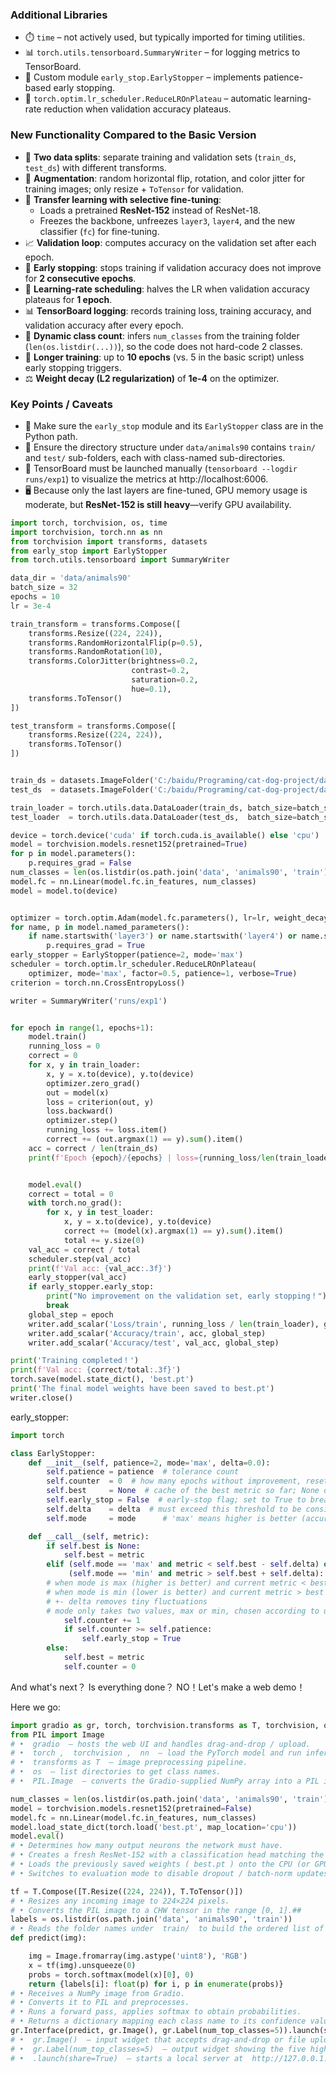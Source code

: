 ### Additional Libraries
- ⏱️ `time` – not actively used, but typically imported for timing utilities.  
- 📊 `torch.utils.tensorboard.SummaryWriter` – for logging metrics to TensorBoard.  
- 🛑 Custom module `early_stop.EarlyStopper` – implements patience-based early stopping.  
- 🔄 `torch.optim.lr_scheduler.ReduceLROnPlateau` – automatic learning-rate reduction when validation accuracy plateaus.

### New Functionality Compared to the Basic Version
- 🥇 **Two data splits**: separate training and validation sets (`train_ds`, `test_ds`) with different transforms.  
- 🎨 **Augmentation**: random horizontal flip, rotation, and color jitter for training images; only resize + `ToTensor` for validation.  
- 🧠 **Transfer learning with selective fine-tuning**:
  - Loads a pretrained **ResNet-152** instead of ResNet-18.
  - Freezes the backbone, unfreezes `layer3`, `layer4`, and the new classifier (`fc`) for fine-tuning.  
- 📈 **Validation loop**: computes accuracy on the validation set after each epoch.  
- 🛑 **Early stopping**: stops training if validation accuracy does not improve for **2 consecutive epochs**.  
- 🔄 **Learning-rate scheduling**: halves the LR when validation accuracy plateaus for **1 epoch**.  
- 📊 **TensorBoard logging**: records training loss, training accuracy, and validation accuracy after every epoch.  
- 🔢 **Dynamic class count**: infers `num_classes` from the training folder (`len(os.listdir(...))`), so the code does not hard-code 2 classes.  
- 📆 **Longer training**: up to **10 epochs** (vs. 5 in the basic script) unless early stopping triggers.  
- ⚖️ **Weight decay (L2 regularization)** of **1e-4** on the optimizer.

### Key Points / Caveats
- 📁 Make sure the `early_stop` module and its `EarlyStopper` class are in the Python path.  
- 📂 Ensure the directory structure under `data/animals90` contains `train/` and `test/` sub-folders, each with class-named sub-directories.  
- 🚀 TensorBoard must be launched manually (`tensorboard --logdir runs/exp1`) to visualize the metrics at http://localhost:6006.  
- 🖥️ Because only the last layers are fine-tuned, GPU memory usage is moderate, but **ResNet-152 is still heavy**—verify GPU availability.





```python
import torch, torchvision, os, time
import torchvision, torch.nn as nn
from torchvision import transforms, datasets
from early_stop import EarlyStopper
from torch.utils.tensorboard import SummaryWriter

data_dir = 'data/animals90'
batch_size = 32
epochs = 10
lr = 3e-4

train_transform = transforms.Compose([
    transforms.Resize((224, 224)),
    transforms.RandomHorizontalFlip(p=0.5),
    transforms.RandomRotation(10),
    transforms.ColorJitter(brightness=0.2,
                           contrast=0.2,
                           saturation=0.2,
                           hue=0.1),
    transforms.ToTensor()
])

test_transform = transforms.Compose([
    transforms.Resize((224, 224)),
    transforms.ToTensor()
])


train_ds = datasets.ImageFolder('C:/baidu/Programing/cat-dog-project/data/animals90/train', transform=train_transform)
test_ds  = datasets.ImageFolder('C:/baidu/Programing/cat-dog-project/data/animals90/test',  transform=test_transform)

train_loader = torch.utils.data.DataLoader(train_ds, batch_size=batch_size, shuffle=True)
test_loader  = torch.utils.data.DataLoader(test_ds,  batch_size=batch_size)

device = torch.device('cuda' if torch.cuda.is_available() else 'cpu')
model = torchvision.models.resnet152(pretrained=True)
for p in model.parameters():
    p.requires_grad = False
num_classes = len(os.listdir(os.path.join('data', 'animals90', 'train')))
model.fc = nn.Linear(model.fc.in_features, num_classes)
model = model.to(device)


optimizer = torch.optim.Adam(model.fc.parameters(), lr=lr, weight_decay=1e-4)
for name, p in model.named_parameters():
    if name.startswith('layer3') or name.startswith('layer4') or name.startswith('fc'):
        p.requires_grad = True
early_stopper = EarlyStopper(patience=2, mode='max')
scheduler = torch.optim.lr_scheduler.ReduceLROnPlateau(
    optimizer, mode='max', factor=0.5, patience=1, verbose=True)
criterion = torch.nn.CrossEntropyLoss()

writer = SummaryWriter('runs/exp1')


for epoch in range(1, epochs+1):
    model.train()
    running_loss = 0
    correct = 0
    for x, y in train_loader:
        x, y = x.to(device), y.to(device)
        optimizer.zero_grad()
        out = model(x)
        loss = criterion(out, y)
        loss.backward()
        optimizer.step()
        running_loss += loss.item()
        correct += (out.argmax(1) == y).sum().item()
    acc = correct / len(train_ds)
    print(f'Epoch {epoch}/{epochs} | loss={running_loss/len(train_loader):.4f} | acc={acc:.3f}')


    model.eval()
    correct = total = 0
    with torch.no_grad():
        for x, y in test_loader:
            x, y = x.to(device), y.to(device)
            correct += (model(x).argmax(1) == y).sum().item()
            total += y.size(0)
    val_acc = correct / total
    scheduler.step(val_acc)
    print(f'Val acc: {val_acc:.3f}')
    early_stopper(val_acc)
    if early_stopper.early_stop:
        print("No improvement on the validation set, early stopping！")
        break
    global_step = epoch
    writer.add_scalar('Loss/train', running_loss / len(train_loader), global_step)
    writer.add_scalar('Accuracy/train', acc, global_step)
    writer.add_scalar('Accuracy/test', val_acc, global_step)

print('Training completed！')
print(f'Val acc: {correct/total:.3f}')
torch.save(model.state_dict(), 'best.pt')
print('The final model weights have been saved to best.pt')
writer.close()
```

early_stopper:

```python
import torch

class EarlyStopper:
    def __init__(self, patience=2, mode='max', delta=0.0):
        self.patience = patience  # tolerance count
        self.counter  = 0  # how many epochs without improvement, reset to 0 on improvement
        self.best     = None  # cache of the best metric so far; None on first run
        self.early_stop = False  # early-stop flag; set to True to break loops
        self.delta    = delta  # must exceed this threshold to be considered a real improvement, preventing jitter misjudgment
        self.mode     = mode      # 'max' means higher is better (accuracy), 'min' means lower is better (loss)

    def __call__(self, metric):
        if self.best is None:
            self.best = metric
        elif (self.mode == 'max' and metric < self.best - self.delta) or \
             (self.mode == 'min' and metric > self.best + self.delta):
        # when mode is max (higher is better) and current metric < best - delta, no improvement
        # when mode is min (lower is better) and current metric > best + delta, no improvement
        # +- delta removes tiny fluctuations
        # mode only takes two values, max or min, chosen according to use case
            self.counter += 1
            if self.counter >= self.patience:
                self.early_stop = True
        else:
            self.best = metric
            self.counter = 0
```

And what's next？
Is everything done？
NO！Let's make a web demo！

Here we go:

```python
import gradio as gr, torch, torchvision.transforms as T, torchvision, os, torch.nn as nn
from PIL import Image          
# •  gradio  – hosts the web UI and handles drag-and-drop / upload.
# •  torch ,  torchvision ,  nn  – load the PyTorch model and run inference.
# •  transforms as T  – image preprocessing pipeline.
# •  os  – list directories to get class names.
# •  PIL.Image  – converts the Gradio-supplied NumPy array into a PIL image for preprocessing.

num_classes = len(os.listdir(os.path.join('data', 'animals90', 'train')))
model = torchvision.models.resnet152(pretrained=False)
model.fc = nn.Linear(model.fc.in_features, num_classes)
model.load_state_dict(torch.load('best.pt', map_location='cpu'))
model.eval()
# • Determines how many output neurons the network must have.
# • Creates a fresh ResNet-152 with a classification head matching the dataset.
# • Loads the previously saved weights ( best.pt ) onto the CPU (or GPU if changed).
# • Switches to evaluation mode to disable dropout / batch-norm updates.

tf = T.Compose([T.Resize((224, 224)), T.ToTensor()])
# • Resizes any incoming image to 224×224 pixels.
# • Converts the PIL image to a CHW tensor in the range [0, 1].##
labels = os.listdir(os.path.join('data', 'animals90', 'train'))
# • Reads the folder names under  train/  to build the ordered list of class names that match the model’s output indices.
def predict(img):

    img = Image.fromarray(img.astype('uint8'), 'RGB')
    x = tf(img).unsqueeze(0)
    probs = torch.softmax(model(x)[0], 0)
    return {labels[i]: float(p) for i, p in enumerate(probs)}
# • Receives a NumPy image from Gradio.
# • Converts it to PIL and preprocesses.
# • Runs a forward pass, applies softmax to obtain probabilities.
# • Returns a dictionary mapping each class name to its confidence value.
gr.Interface(predict, gr.Image(), gr.Label(num_top_classes=5)).launch(share=True)
# •  gr.Image()  – input widget that accepts drag-and-drop or file uploads.
# •  gr.Label(num_top_classes=5)  – output widget showing the five highest-confidence labels.
# •  .launch(share=True)  – starts a local server at  http://127.0.0.1:7860  and generates a temporary public URL ( *.gradio.live ) for external access.
```